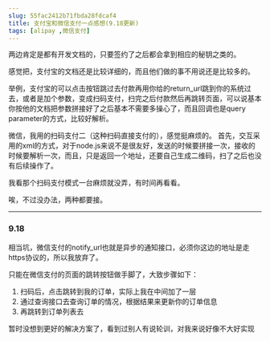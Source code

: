 ```yaml
---
slug: 55fac2412b71fbda28fdcaf4
title: 支付宝和微信支付一点感想(9.18更新)
tags: [alipay ,微信支付]
---
```


两边肯定是都有开发文档的，只要签约了之后都会拿到相应的秘钥之类的。

感觉把，支付宝的文档还是比较详细的，而且他们做的事不用说还是比较多的。

举例，支付宝的可以点击按钮跳过去付款再用你给的return\_url跳到你的系统过去，或者是加个参数，变成扫码支付，扫完之后付款然后再跳转页面，可以说基本你按他的文档把参数拼接好了之后基本不需要多操心了，而且回调也是query parameter的方式，比较好解析。

微信，我用的扫码支付二（这种扫码直接支付的），感觉挺麻烦的。
首先，交互采用的xml的方式，对于node.js来说不是很友好，发送的时候要拼接一次，接收的时候要解析一次，而且，只是返回一个地址，还要自己生成二维码，扫了之后也没有后续操作了。

我看那个扫码支付模式一台麻烦就没弄，有时间再看看。

唉，不过没办法，两种都要接。

----

### 9.18

相当坑，微信支付的notify\_url也就是异步的通知接口，必须你这边的地址是走https协议的，所以我放弃了。

只能在微信支付的页面的跳转按钮做手脚了，大致步骤如下：

1. 扫码后，点击跳转到我的订单，实际上我在中间加了一层
2. 通过查询接口去查询订单的情况，根据结果来更新你的订单信息
3. 再跳转到订单列表去

暂时没想到更好的解决方案了，看到过别人有说轮训，对我来说好像不大好实现
